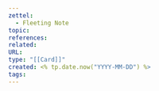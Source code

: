 ```yaml
---
zettel:
  - Fleeting Note
topic: 
references: 
related: 
URL: 
type: "[[Card]]"
created: <% tp.date.now("YYYY-MM-DD") %>
tags:
---
```


